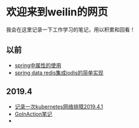 # 欢迎来到weilin的网页

我会在这里记录一下工作学习的笔记，用以积累和回看！

## 以前

* [spring中属性的使用](spring中属性的使用.md)
* [spring data redis集成jodis的简单实现](SpringDataRedis集成jodis的简单实现.md)

## 2019.4

* [记录一次kubernetes网络排障2019.4.1](2019.4/记录一次kubernetes网络排障.md)
* [GoInAction笔记](2019.4/go_in_action.md)
* 

